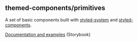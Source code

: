 ## themed-components/primitives
A set of basic components built with [styled-system](https://styled-system.com/) and [styled-components](https://styled-components.com/).

[Documentation and examples](https://pilulerouge.dev/themed-components) (Storybook) 

